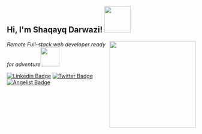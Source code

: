 
<h2> Hi, I'm Shaqayq Darwazi! <img src="https://media.giphy.com/media/26Fxy3Iz1ari8oytO/giphy.gif" width="70"></h2>
<img align='right' src="https://media.giphy.com/media/dWxO36Jzd6bTSt5dIY/giphy.gif" width="230">
<p><em>Remote Full-stack web developer ready for adventure</em><img src="https://media.giphy.com/media/XGma2iRIHTKkwqRkFl/giphy.gif" width="50"></p>

[![Linkedin Badge](https://img.shields.io/badge/-shaqayq%20Darwazi-blue?style=flat-square&logo=Linkedin&logoColor=white&link=https://www.linkedin.com/in/shaqayq-darwazi/)](https://www.linkedin.com/in/shaqayq-darwazi-0a7487233/)
[![Twitter Badge](https://img.shields.io/badge/-@Shaqayq_Darwazi_-1ca0f1?style=flat-square&labelColor=1ca0f1&logo=twitter&logoColor=white&link=https://twitter.com/DarwaziShaqayq)](https://twitter.com/DarwaziShaqayq)
[![Angelist Badge](https://img.shields.io/badge/-Shaqayq-0A0A0A?style=flat-square&labelColor=black&logo=AngelList.to&link=https://angel.co/u/shaqayq-darwazi)](https://angel.co/u/shaqayq-darwazi)


```



